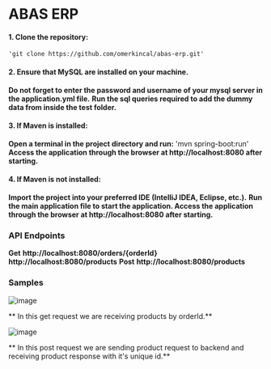 # ABAS ERP

#### 1. Clone the repository:
    'git clone https://github.com/omerkincal/abas-erp.git'
    
#### 2. Ensure that MySQL are installed on your machine. 
**Do not forget to enter the password and username of your mysql server in the application.yml file.**
**Run the sql queries required to add the dummy data from inside the test folder.**
#### 3. If Maven is installed: 
**Open a terminal in the project directory and run:**
   'mvn spring-boot:run'
**Access the application through the browser at http://localhost:8080 after starting.**
#### 4. If Maven is not installed:
**Import the project into your preferred IDE (IntelliJ IDEA, Eclipse, etc.).**
**Run the main application file to start the application.
Access the application through the browser at http://localhost:8080 after starting.**

### API Endpoints

**Get**
**http://localhost:8080/orders/{orderId}**
**http://localhost:8080/products**
**Post**
**http://localhost:8080/products**

### Samples
![image](https://github.com/omerkincal/abas-erp/assets/96655512/9b865c0e-b9d6-4b28-a155-b6bf5462c608)

**   In this get request we are receiving products by orderId.**

![image](https://github.com/omerkincal/abas-erp/assets/96655512/2403810c-8f9f-42d9-bd98-286b50ecabc9)

**   In this post request we are sending product request to backend and receiving product response with it's unique id.**


